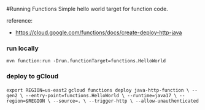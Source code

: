 #Running Functions
Simple hello world target for function
code.

reference:
* https://cloud.google.com/functions/docs/create-deploy-http-java

### run locally
`mvn function:run -Drun.functionTarget=functions.HelloWorld`

### deploy to gCloud
`export REGION=us-east2`
`gcloud functions deploy java-http-function \
--gen2 \
--entry-point=functions.HelloWorld \
--runtime=java17 \
--region=$REGION \
--source=. \
--trigger-http \
--allow-unauthenticated`

